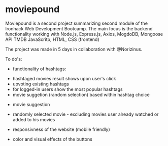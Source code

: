 # moviepound

 Moviepound is a second project summarizing second module of the Ironhack Web Development Bootcamp.
 The main focus is the backend functionality working with 
 Node.js, 
 Express.js, 
 Axios, 
 MogdoDB, 
 Mongoose 
 API TMDB
 JavaScritp, HTML, CSS (frontend)
 
 The project was made in 5 days in collaboration with @Norizinus.
 
 To do's:
 
 * functionality of hashtags:
  - hashtaged movies result shows upon user's click
  - upvoting existing hashtags
  - for logged-in users show the most popular hashtags
  - movie suggetion (random selection) based within hashtag choice
  
*  movie suggestion
  - randomly selected movie - excluding movies user already watched or added to his movies
  
* responsivness of the website (mobile friendly)

* color and visual effects of the buttons

